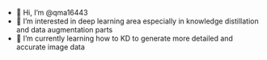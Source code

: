 - 👋 Hi, I’m @qma16443
- 👀 I’m interested in deep learning area especially in knowledge distillation and data augmentation parts
- 🌱 I’m currently learning how to KD to generate more detailed and accurate image data 

